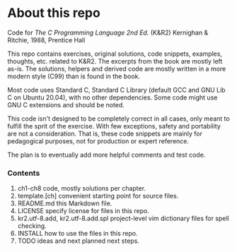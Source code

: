 # About this repo
Code for _The C Programming Language 2nd Ed._ (K&R2) Kernighan & Ritchie, 1988, Prentice Hall

This repo contains exercises, original solutions, code snippets, examples, thoughts, etc. related to K&R2. The excerpts from the book are mostly left as-is. The solutions, helpers and derived code are mostly written in a more modern style (C99) than is found in the book.

Most code uses Standard C, Standard C Library (default GCC and GNU Lib C on Ubuntu 20.04), with no other dependencies. Some code might use GNU C extensions and should be noted.

This code isn't designed to be completely correct in all cases, only meant to fulfill the sprit of the exercise. With few exceptions, safety and portability are not a consideration. That is, these code snippets are mainly for pedagogical purposes, not for production or expert reference.

The plan is to eventually add more helpful comments and test code.

### Contents
1. ch1-ch8 code, mostly solutions per chapter.
2. template.[ch] convenient starting point for source files.
3. README.md this Markdown file.
4. LICENSE specify license for files in this repo.
5. kr2.utf-8.add, kr2.utf-8.add.spl project-level vim dictionary files for spell checking.
6. INSTALL how to use the files in this repo.
7. TODO ideas and next planned next steps.
